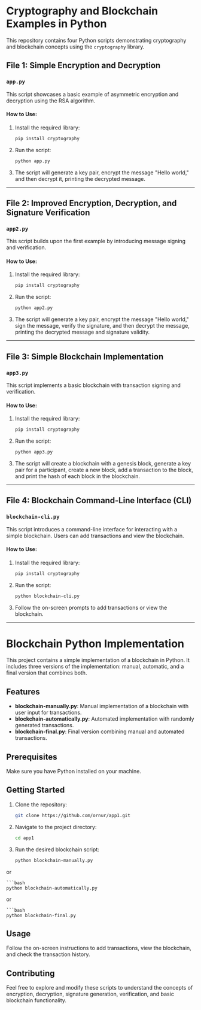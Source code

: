 # Cryptography and Blockchain Examples in Python

This repository contains four Python scripts demonstrating cryptography and blockchain concepts using the `cryptography` library.

## File 1: Simple Encryption and Decryption

### `app.py`

This script showcases a basic example of asymmetric encryption and decryption using the RSA algorithm.

#### How to Use:

1. Install the required library:

    ```bash
    pip install cryptography
    ```

2. Run the script:

    ```bash
    python app.py
    ```

3. The script will generate a key pair, encrypt the message "Hello world," and then decrypt it, printing the decrypted message.

---

## File 2: Improved Encryption, Decryption, and Signature Verification

### `app2.py`

This script builds upon the first example by introducing message signing and verification.

#### How to Use:

1. Install the required library:

    ```bash
    pip install cryptography
    ```

2. Run the script:

    ```bash
    python app2.py
    ```

3. The script will generate a key pair, encrypt the message "Hello world," sign the message, verify the signature, and then decrypt the message, printing the decrypted message and signature validity.

---

## File 3: Simple Blockchain Implementation

### `app3.py`

This script implements a basic blockchain with transaction signing and verification.

#### How to Use:

1. Install the required library:

    ```bash
    pip install cryptography
    ```

2. Run the script:

    ```bash
    python app3.py
    ```

3. The script will create a blockchain with a genesis block, generate a key pair for a participant, create a new block, add a transaction to the block, and print the hash of each block in the blockchain.

---

## File 4: Blockchain Command-Line Interface (CLI)

### `blockchain-cli.py`

This script introduces a command-line interface for interacting with a simple blockchain. Users can add transactions and view the blockchain.

#### How to Use:

1. Install the required library:

    ```bash
    pip install cryptography
    ```

2. Run the script:

    ```bash
    python blockchain-cli.py
    ```

3. Follow the on-screen prompts to add transactions or view the blockchain.

---

# Blockchain Python Implementation

This project contains a simple implementation of a blockchain in Python. It includes three versions of the implementation: manual, automatic, and a final version that combines both.

## Features

- **blockchain-manually.py**: Manual implementation of a blockchain with user input for transactions.
- **blockchain-automatically.py**: Automated implementation with randomly generated transactions.
- **blockchain-final.py**: Final version combining manual and automated transactions.

## Prerequisites

Make sure you have Python installed on your machine.

## Getting Started

1. Clone the repository:

   ```bash
   git clone https://github.com/ornur/app1.git

2. Navigate to the project directory:

   ```bash
   cd app1

3. Run the desired blockchain script:

    ```bash
    python blockchain-manually.py
    
or

    ```bash
    python blockchain-automatically.py
    
or

    ```bash
    python blockchain-final.py


## Usage

Follow the on-screen instructions to add transactions, view the blockchain, and check the transaction history.

## Contributing

Feel free to explore and modify these scripts to understand the concepts of encryption, decryption, signature generation, verification, and basic blockchain functionality.
